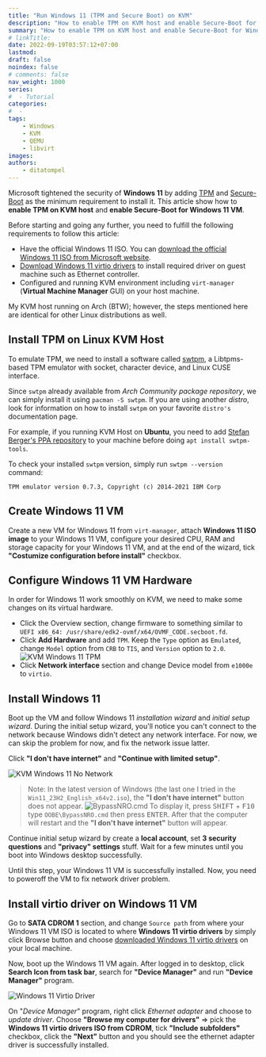 ```yaml
---
title: "Run Windows 11 (TPM and Secure Boot) on KVM"
description: "How to enable TPM on KVM host and enable Secure-Boot for Windows 11 VM."
summary: "How to enable TPM on KVM host and enable Secure-Boot for Windows 11 VM."
# linkTitle:
date: 2022-09-19T03:57:12+07:00
lastmod:
draft: false
noindex: false
# comments: false
nav_weight: 1000
series:
#  - Tutorial
categories:
#  -
tags:
    - Windows
    - KVM
    - QEMU
    - libvirt
images:
authors:
    - ditatompel
---
```


Microsoft tightened the security of **Windows 11** by adding [TPM](https://support.microsoft.com/en-us/topic/what-is-tpm-705f241d-025d-4470-80c5-4feeb24fa1ee) and [Secure-Boot](https://support.microsoft.com/en-us/windows/windows-11-and-secure-boot-a8ff1202-c0d9-42f5-940f-843abef64fad) as the minimum requirement to install it. This article show how to **enable TPM on KVM host** and **enable Secure-Boot for Windows 11 VM**.

Before starting and going any further, you need to fulfill the following requirements to follow this article:

-   Have the official Windows 11 ISO. You can [download the official Windows 11 ISO from Microsoft website](https://www.microsoft.com/en-gb/software-download/windows11).
-   [Download Windows 11 virtio drivers](https://fedorapeople.org/groups/virt/virtio-win/direct-downloads/stable-virtio/virtio-win.iso) to install required driver on guest machine such as Ethernet controller.
-   Configured and running KVM environment including `virt-manager` (**Virtual Machine Manager** GUI) on your host machine.

My KVM host running on Arch (BTW); however, the steps mentioned here are identical for other Linux distributions as well.

## Install TPM on Linux KVM Host

To emulate TPM, we need to install a software called [swtpm](https://github.com/stefanberger/swtpm), a Libtpms-based TPM emulator with socket, character device, and Linux CUSE interface.

Since `swtpm` already available from _Arch Community package repository_, we can simply install it using `pacman -S swtpm`. If you are using another _distro_, look for information on how to install `swtpm` on your favorite `distro's` documentation page.

For example, if you running KVM Host on **Ubuntu**, you need to add [Stefan Berger's PPA repository](https://launchpad.net/~stefanberger/+archive/ubuntu/swtpm) to your machine before doing `apt install swtpm-tools`.

To check your installed `swtpm` version, simply run `swtpm --version` command:

```plain
TPM emulator version 0.7.3, Copyright (c) 2014-2021 IBM Corp
```

## Create Windows 11 VM

Create a new VM for Windows 11 from `virt-manager`, attach **Windows 11 ISO image** to your Windows 11 VM, configure your desired CPU, RAM and storage capacity for your Windows 11 VM, and at the end of the wizard, tick **"Costumize configuration before install"** checkbox.

## Configure Windows 11 VM Hardware

In order for Windows 11 work smoothly on KVM, we need to make some changes on its virtual hardware.

-   Click the Overview section, change firmware to something similar to `UEFI x86_64: /usr/share/edk2-ovmf/x64/OVMF_CODE.secboot.fd`.
-   Click **Add Hardware** and add `TPM`. Keep the `Type` option as `Emulated`, change `Model` option from `CRB` to `TIS`, and `Version` option to `2.0`.  
    ![KVM Windows 11 TPM](kvm-win11-01-tpm.jpg#center)
-   Click **Network interface** section and change Device model from `e1000e` to `virtio`.

## Install Windows 11

Boot up the VM and follow Windows 11 _installation wizard_ and _initial setup wizard_. During the initial setup wizard, you'll notice you can't connect to the network because Windows didn't detect any network interface. For now, we can skip the problem for now, and fix the network issue latter.

Click **"I don't have internet"** and **"Continue with limited setup"**.

![KVM Windows 11 No Network](kvm-win11-02-no-network-iface.png#center)

> Note: In the latest version of Windows (the last one I tried in the `Win11_23H2_English_x64v2.iso`), the **"I don't have internet"** button does not appear.
> ![BypassNRO.cmd](kvm-win11-oobe-bypassnro.jpg#center "BypassNRO.cmd")
> To display it, press <kbd>SHIFT</kbd> + <kbd>F10</kbd> type `OOBE\BypassNRO.cmd` then press <kbd>ENTER</kbd>. After that the computer will restart and the **"I don't have internet"** button will appear.

Continue initial setup wizard by create a **local account**, set **3 security questions** and **"privacy" settings** stuff. Wait for a few minutes until you boot into Windows desktop successfully.

Until this step, your Windows 11 VM is successfully installed. Now, you need to poweroff the VM to fix network driver problem.

## Install virtio driver on Windows 11 VM

Go to **SATA CDROM 1** section, and change `Source path` from where your Windows 11 VM ISO is located to where **Windows 11 virtio drivers** by simply click Browse button and choose [downloaded Windows 11 virtio drivers](https://fedorapeople.org/groups/virt/virtio-win/direct-downloads/stable-virtio/virtio-win.iso) on your local machine.

Now, boot up the Windows 11 VM again. After logged in to desktop, click **Search Icon from task bar**, search for **"Device Manager"** and run **"Device Manager"** program.

![Windows 11 Virtio Driver](kvm-win11-03-virtio-driver.jpg#center)

On "_Device Manager_" program, right click _Ethernet adapter_ and choose to _update driver_. Choose **"Browse my computer for drivers"** => pick the **Windows 11 virtio drivers ISO from CDROM**, tick **"Include subfolders"** checkbox, click the **"Next"** button and you should see the ethernet adapter driver is successfully installed.
